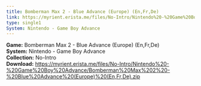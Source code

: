 ```yaml
---
title: Bomberman Max 2 - Blue Advance (Europe) (En,Fr,De)
link: https://myrient.erista.me/files/No-Intro/Nintendo%20-%20Game%20Boy%20Advance/Bomberman%20Max%202%20-%20Blue%20Advance%20(Europe)%20(En,Fr,De).zip
type: single1
System: Nintendo - Game Boy Advance
---
```

<b>Game:</b> Bomberman Max 2 - Blue Advance (Europe) (En,Fr,De)<br>
<b>System:</b> Nintendo - Game Boy Advance<br>
<b>Collection:</b> No-Intro<br>
<b>Download:</b> https://myrient.erista.me/files/No-Intro/Nintendo%20-%20Game%20Boy%20Advance/Bomberman%20Max%202%20-%20Blue%20Advance%20(Europe)%20(En,Fr,De).zip